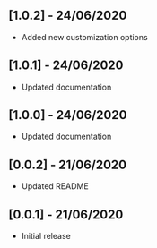## [1.0.2] - 24/06/2020
* Added new customization options

## [1.0.1] - 24/06/2020
* Updated documentation

## [1.0.0] - 24/06/2020
* Updated documentation

## [0.0.2] - 21/06/2020
* Updated README

## [0.0.1] - 21/06/2020
* Initial release

